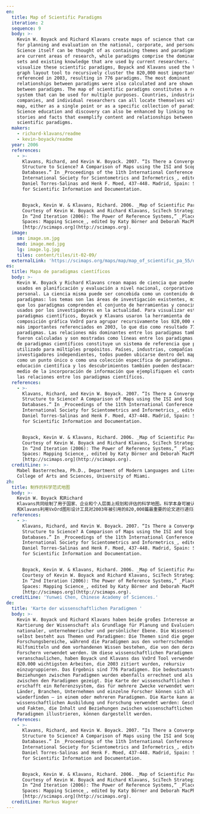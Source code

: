```yaml
---
en:
  title: Map of Scientific Paradigms
  iteration: 2
  sequence: 9
  body: >-
    Kevin W. Boyack and Richard Klavans create maps of science that can be used
    for planning and evaluation on the national, corporate, and personal levels.
    Science itself can be thought of as containing themes and paradigms: themes
    are current areas of research, while paradigms comprise the dominant tool
    sets and existing knowledge that are used by current researchers. To
    visualize these scientific paradigms, Boyack and Klavans used the VxOrd
    graph layout tool to recursively cluster the 820,000 most important papers
    referenced in 2003, resulting in 776 paradigms. The most dominant
    relationships between paradigms were also calculated and are shown as lines
    between paradigms. The map of scientific paradigms constitutes a reference
    system that can be used for multiple purposes. Countries, industries,
    companies, and individual researchers can all locate themselves within the
    map, either as a single point or as a specific collection of paradigms.
    Science education and discovery can also be enhanced by linking to the map
    stories and facts that exemplify content and relationships between
    scientific paradigms.
  makers:
    - richard-klavans/readme
    - kevin-boyack/readme
  year: 2006
  references:
    - >-
      Klavans, Richard, and Kevin W. Boyack. 2007. “Is There a Convergent
      Structure to Science? A Comparison of Maps using the ISI and Scopus
      Databases.” In _Proceedings of the 11th International Conference of the
      International Society for Scientometrics and Informetrics_, edited by
      Daniel Torres-Salinas and Henk F. Moed, 437-448. Madrid, Spain: Society
      for Scientific Information and Documentation.


      Boyack, Kevin W. & Klavans, Richard. 2006. _Map of Scientific Paradigms_.
      Courtesy of Kevin W. Boyack and Richard Klavans, SciTech Strategies, Inc.
      In “2nd Iteration (2006): The Power of Reference Systems,” _Places &
      Spaces: Mapping Science_, edited by Katy Börner and Deborah MacPherson.
      [http://scimaps.org](http://scimaps.org).
  image:
    sm: image.sm.jpg
    med: image.med.jpg
    lg: image.lg.jpg
    tiles: content/tiles/it-02-09/
  externalLink: 'https://scimaps.org/maps/map/map_of_scientific_pa_55/detail'
es:
  title: Mapa de paradigmas científicos
  body: >-
    Kevin W. Boyack y Richard Klavans crean mapas de ciencia que pueden ser
    usados en planificación y evaluación a nivel nacional, corporativo y
    personal. La ciencia misma puede ser concebida como un contenido de temas y
    paradigmas: los temas son las áreas de investigación existentes, mientras
    que los paradigmas comprenden el conjunto de herramientas y conocimientos
    usados por los investigadores en la actualidad. Para visualizar estos
    paradigmas científicos, Boyack y Klavans usaron la herramienta de
    composición gráfica VxOrd para agrupar recursivamente los 820,000 ensayos
    más importantes referenciados en 2003, lo que dio como resultado 776
    paradigmas. Las relaciones más dominantes entre los paradigmas también
    fueron calculadas y son mostradas como líneas entre los paradigmas. El mapa
    de paradigmas científicos constituye un sistema de referencia que puede ser
    utilizado para múltiples propósitos. Países, industrias, compañías e
    investigadores independientes, todos pueden ubicarse dentro del mapa, ya sea
    como un punto único o como una colección específica de paradigmas. La
    educación científica y los descubrimientos también pueden destacarse por
    medio de la incorporación de información que ejemplifiquen el contenido y
    las relaciones entre los paradigmas científicos.
  references:
    - >-
      Klavans, Richard, and Kevin W. Boyack. 2007. “Is There a Convergent
      Structure to Science? A Comparison of Maps using the ISI and Scopus
      Databases.” In _Proceedings of the 11th International Conference of the
      International Society for Scientometrics and Informetrics_, edited by
      Daniel Torres-Salinas and Henk F. Moed, 437-448. Madrid, Spain: Society
      for Scientific Information and Documentation.


      Boyack, Kevin W. & Klavans, Richard. 2006. _Map of Scientific Paradigms_.
      Courtesy of Kevin W. Boyack and Richard Klavans, SciTech Strategies, Inc.
      In “2nd Iteration (2006): The Power of Reference Systems,” _Places &
      Spaces: Mapping Science_, edited by Katy Börner and Deborah MacPherson.
      [http://scimaps.org](http://scimaps.org).
  creditLine: >-
    Mabel Basterrechea, Ph.D., Department of Modern Languages and Literatures,
    College of Arts and Sciences, University of Miami.
zh:
  title: 制作的科学范式地图
  body: >-
    Kevin W. Boyack 和Richard
    Klavans共同绘制了用于国家、企业和个人层面上规划和评估的科学地图。科学本身可被认为含有主题和范式：主题就是当前的研究领域；范式则包含了由当前研究者使用的主流工具集合和现有知识。为了对科学范式进行可视化，Boyack
    和Klavans利用VxOrd图形设计工具对2003年被引用的820,000篇最重要的论文进行递归聚类，最终获得了776个范式。他们还计算了范式之间最重要的关系，并用连线表示范式之间的联系，科学范式的地图构建了一个适用于多种目标的参考系统。国家、产业、企业以及单个研究者能够以单点或特定组合的范式呈现在地图中，通过与科学范式之间内容和关系的实例（故事和事实）进行链接，也可以提高科学教育水平以及促进科学发现。
  references:
    - >-
      Klavans, Richard, and Kevin W. Boyack. 2007. “Is There a Convergent
      Structure to Science? A Comparison of Maps using the ISI and Scopus
      Databases.” In _Proceedings of the 11th International Conference of the
      International Society for Scientometrics and Informetrics_, edited by
      Daniel Torres-Salinas and Henk F. Moed, 437-448. Madrid, Spain: Society
      for Scientific Information and Documentation.


      Boyack, Kevin W. & Klavans, Richard. 2006. _Map of Scientific Paradigms_.
      Courtesy of Kevin W. Boyack and Richard Klavans, SciTech Strategies, Inc.
      In “2nd Iteration (2006): The Power of Reference Systems,” _Places &
      Spaces: Mapping Science_, edited by Katy Börner and Deborah MacPherson.
      [http://scimaps.org](http://scimaps.org).
  creditLine: 'Yunwei Chen, Chinese Academy of Sciences.'
de:
  title: 'Karte der wissenschaftlichen Paradigmen '
  body: >-
    Kevin W. Boyack und Richard Klavans haben beide großes Interesse an der
    Kartierung der Wissenschaft als Grundlage für Planung und Evaluierung auf
    nationaler, unternehmerischer und persönlicher Ebene. Die Wissenschaft
    selbst besteht aus Themen und Paradigmen: Die Themen sind die gegenwärtigen
    Forschungsbereiche, während die Paradigmen aus den vorherrschenden
    Hilfsmitteln und dem vorhandenen Wissen bestehen, die von den derzeitigen
    Forschern verwendet werden. Um diese wissenschaftlichen Paradigmen zu
    veranschaulichen, haben Boyack und Klavans das VxOrd Tool verwendet, um die
    820.000 wichtigsten Arbeiten, die 2003 zitiert wurden, rekursiv
    einzugruppieren. Das Ergebnis sind 776 Paradigmen. Die bedeutsamsten
    Beziehungen zwischen Paradigmen wurden ebenfalls errechnet und als Linien
    zwischen den Paradigmen gezeigt. Die Karte der wissenschaftlichen Paradigmen
    erschafft ein Referenzsystem, das für mehrere Zwecke verwendet werden kann.
    Länder, Branchen, Unternehmen und einzelne Forscher können sich alle darin
    wiederfinden – in einem oder mehreren Paradigmen. Die Karte kann auch in der
    wissenschaftlichen Ausbildung und Forschung verwendet werden: Geschichten
    und Fakten, die Inhalt und Beziehungen zwischen wissenschaftlichen
    Paradigmen illustrieren, können dargestellt werden.
  references:
    - >-
      Klavans, Richard, and Kevin W. Boyack. 2007. “Is There a Convergent
      Structure to Science? A Comparison of Maps using the ISI and Scopus
      Databases.” In _Proceedings of the 11th International Conference of the
      International Society for Scientometrics and Informetrics_, edited by
      Daniel Torres-Salinas and Henk F. Moed, 437-448. Madrid, Spain: Society
      for Scientific Information and Documentation.


      Boyack, Kevin W. & Klavans, Richard. 2006. _Map of Scientific Paradigms_.
      Courtesy of Kevin W. Boyack and Richard Klavans, SciTech Strategies, Inc.
      In “2nd Iteration (2006): The Power of Reference Systems,” _Places &
      Spaces: Mapping Science_, edited by Katy Börner and Deborah MacPherson.
      [http://scimaps.org](http://scimaps.org).
  creditLine: Markus Wagner
---
```

